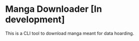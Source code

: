 # Manga Downloader [In development]

This is a CLI tool to download manga meant for data hoarding.

